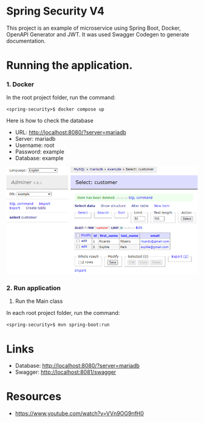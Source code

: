# Spring Security V4

This project is an example of microservice using Spring Boot, Docker, OpenAPI Generator and JWT. It was used Swagger Codegen to generate documentation.

# Running the application.

### 1. Docker

In the root project folder, run the command:

```shell
<spring-security>$ docker compose up
```

Here is how to check the database

- URL: [http://localhost:8080/?server=mariadb](http://localhost:8080/?server=mariadb)
- Server: mariadb
- Username: root
- Password: example
- Database: example

![Table Customer](files/MariaDB01.png)

### 2. Run application

1. Run the Main class

In each root project folder, run the command:

```shell
<spring-security>$ mvn spring-boot:run
```

# Links

- Database: [http://localhost:8080/?server=mariadb](http://localhost:8080/?server=mariadb)
- Swagger: [http://localhost:8081/swagger](http://localhost:8081/swagger)

# Resources

- https://www.youtube.com/watch?v=VVn9OG9nfH0
